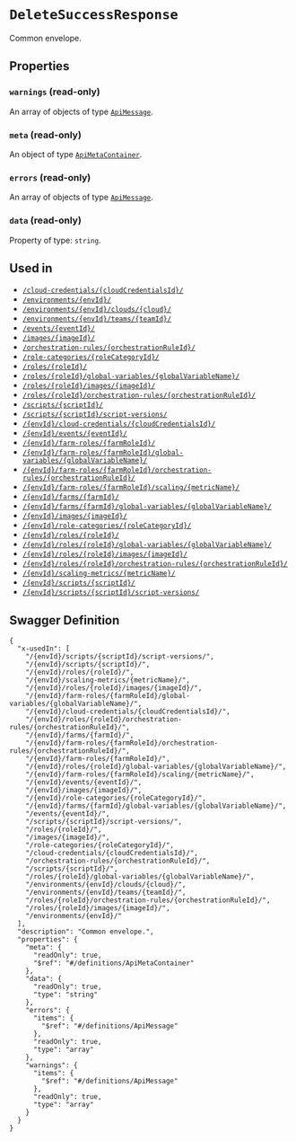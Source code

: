 # `DeleteSuccessResponse` #

Common envelope.





## Properties ##

### `warnings` (read-only) ###




An array of 
objects of type [`ApiMessage`](./../definitions/ApiMessage.mkd).


### `meta` (read-only) ###




An object of type [`ApiMetaContainer`](./../definitions/ApiMetaContainer.mkd).



### `errors` (read-only) ###




An array of 
objects of type [`ApiMessage`](./../definitions/ApiMessage.mkd).


### `data` (read-only) ###




Property of type: `string`.






## Used in ##

  + [`/cloud-credentials/{cloudCredentialsId}/`](./../rest/api/v1beta0/account/cloud-credentials/{cloudCredentialsId}/)
  + [`/environments/{envId}/`](./../rest/api/v1beta0/account/environments/{envId}/)
  + [`/environments/{envId}/clouds/{cloud}/`](./../rest/api/v1beta0/account/environments/{envId}/clouds/{cloud}/)
  + [`/environments/{envId}/teams/{teamId}/`](./../rest/api/v1beta0/account/environments/{envId}/teams/{teamId}/)
  + [`/events/{eventId}/`](./../rest/api/v1beta0/account/events/{eventId}/)
  + [`/images/{imageId}/`](./../rest/api/v1beta0/account/images/{imageId}/)
  + [`/orchestration-rules/{orchestrationRuleId}/`](./../rest/api/v1beta0/account/orchestration-rules/{orchestrationRuleId}/)
  + [`/role-categories/{roleCategoryId}/`](./../rest/api/v1beta0/account/role-categories/{roleCategoryId}/)
  + [`/roles/{roleId}/`](./../rest/api/v1beta0/account/roles/{roleId}/)
  + [`/roles/{roleId}/global-variables/{globalVariableName}/`](./../rest/api/v1beta0/account/roles/{roleId}/global-variables/{globalVariableName}/)
  + [`/roles/{roleId}/images/{imageId}/`](./../rest/api/v1beta0/account/roles/{roleId}/images/{imageId}/)
  + [`/roles/{roleId}/orchestration-rules/{orchestrationRuleId}/`](./../rest/api/v1beta0/account/roles/{roleId}/orchestration-rules/{orchestrationRuleId}/)
  + [`/scripts/{scriptId}/`](./../rest/api/v1beta0/account/scripts/{scriptId}/)
  + [`/scripts/{scriptId}/script-versions/`](./../rest/api/v1beta0/account/scripts/{scriptId}/script-versions/)
  + [`/{envId}/cloud-credentials/{cloudCredentialsId}/`](./../rest/api/v1beta0/user/{envId}/cloud-credentials/{cloudCredentialsId}/)
  + [`/{envId}/events/{eventId}/`](./../rest/api/v1beta0/user/{envId}/events/{eventId}/)
  + [`/{envId}/farm-roles/{farmRoleId}/`](./../rest/api/v1beta0/user/{envId}/farm-roles/{farmRoleId}/)
  + [`/{envId}/farm-roles/{farmRoleId}/global-variables/{globalVariableName}/`](./../rest/api/v1beta0/user/{envId}/farm-roles/{farmRoleId}/global-variables/{globalVariableName}/)
  + [`/{envId}/farm-roles/{farmRoleId}/orchestration-rules/{orchestrationRuleId}/`](./../rest/api/v1beta0/user/{envId}/farm-roles/{farmRoleId}/orchestration-rules/{orchestrationRuleId}/)
  + [`/{envId}/farm-roles/{farmRoleId}/scaling/{metricName}/`](./../rest/api/v1beta0/user/{envId}/farm-roles/{farmRoleId}/scaling/{metricName}/)
  + [`/{envId}/farms/{farmId}/`](./../rest/api/v1beta0/user/{envId}/farms/{farmId}/)
  + [`/{envId}/farms/{farmId}/global-variables/{globalVariableName}/`](./../rest/api/v1beta0/user/{envId}/farms/{farmId}/global-variables/{globalVariableName}/)
  + [`/{envId}/images/{imageId}/`](./../rest/api/v1beta0/user/{envId}/images/{imageId}/)
  + [`/{envId}/role-categories/{roleCategoryId}/`](./../rest/api/v1beta0/user/{envId}/role-categories/{roleCategoryId}/)
  + [`/{envId}/roles/{roleId}/`](./../rest/api/v1beta0/user/{envId}/roles/{roleId}/)
  + [`/{envId}/roles/{roleId}/global-variables/{globalVariableName}/`](./../rest/api/v1beta0/user/{envId}/roles/{roleId}/global-variables/{globalVariableName}/)
  + [`/{envId}/roles/{roleId}/images/{imageId}/`](./../rest/api/v1beta0/user/{envId}/roles/{roleId}/images/{imageId}/)
  + [`/{envId}/roles/{roleId}/orchestration-rules/{orchestrationRuleId}/`](./../rest/api/v1beta0/user/{envId}/roles/{roleId}/orchestration-rules/{orchestrationRuleId}/)
  + [`/{envId}/scaling-metrics/{metricName}/`](./../rest/api/v1beta0/user/{envId}/scaling-metrics/{metricName}/)
  + [`/{envId}/scripts/{scriptId}/`](./../rest/api/v1beta0/user/{envId}/scripts/{scriptId}/)
  + [`/{envId}/scripts/{scriptId}/script-versions/`](./../rest/api/v1beta0/user/{envId}/scripts/{scriptId}/script-versions/)

## Swagger Definition ##

    {
      "x-usedIn": [
        "/{envId}/scripts/{scriptId}/script-versions/", 
        "/{envId}/scripts/{scriptId}/", 
        "/{envId}/roles/{roleId}/", 
        "/{envId}/scaling-metrics/{metricName}/", 
        "/{envId}/roles/{roleId}/images/{imageId}/", 
        "/{envId}/farm-roles/{farmRoleId}/global-variables/{globalVariableName}/", 
        "/{envId}/cloud-credentials/{cloudCredentialsId}/", 
        "/{envId}/roles/{roleId}/orchestration-rules/{orchestrationRuleId}/", 
        "/{envId}/farms/{farmId}/", 
        "/{envId}/farm-roles/{farmRoleId}/orchestration-rules/{orchestrationRuleId}/", 
        "/{envId}/farm-roles/{farmRoleId}/", 
        "/{envId}/roles/{roleId}/global-variables/{globalVariableName}/", 
        "/{envId}/farm-roles/{farmRoleId}/scaling/{metricName}/", 
        "/{envId}/events/{eventId}/", 
        "/{envId}/images/{imageId}/", 
        "/{envId}/role-categories/{roleCategoryId}/", 
        "/{envId}/farms/{farmId}/global-variables/{globalVariableName}/", 
        "/events/{eventId}/", 
        "/scripts/{scriptId}/script-versions/", 
        "/roles/{roleId}/", 
        "/images/{imageId}/", 
        "/role-categories/{roleCategoryId}/", 
        "/cloud-credentials/{cloudCredentialsId}/", 
        "/orchestration-rules/{orchestrationRuleId}/", 
        "/scripts/{scriptId}/", 
        "/roles/{roleId}/global-variables/{globalVariableName}/", 
        "/environments/{envId}/clouds/{cloud}/", 
        "/environments/{envId}/teams/{teamId}/", 
        "/roles/{roleId}/orchestration-rules/{orchestrationRuleId}/", 
        "/roles/{roleId}/images/{imageId}/", 
        "/environments/{envId}/"
      ], 
      "description": "Common envelope.", 
      "properties": {
        "meta": {
          "readOnly": true, 
          "$ref": "#/definitions/ApiMetaContainer"
        }, 
        "data": {
          "readOnly": true, 
          "type": "string"
        }, 
        "errors": {
          "items": {
            "$ref": "#/definitions/ApiMessage"
          }, 
          "readOnly": true, 
          "type": "array"
        }, 
        "warnings": {
          "items": {
            "$ref": "#/definitions/ApiMessage"
          }, 
          "readOnly": true, 
          "type": "array"
        }
      }
    }
